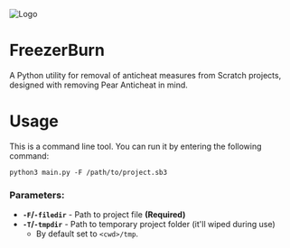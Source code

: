 ![Logo](https://github.com/bambus80/freezerburn/blob/98591fd56af202f3ea8e7d2d3f9834ebb94c2afb/logo.png?raw=true "a title")

# FreezerBurn
A Python utility for removal of anticheat measures from Scratch projects, designed with removing Pear Anticheat in mind.

# Usage
This is a command line tool. You can run it by entering the following command:

`python3 main.py -F /path/to/project.sb3`

### Parameters:
- **`-F`/`-filedir`** - Path to project file **(Required)**
- **`-T`/`-tmpdir`** - Path to temporary project folder (it'll wiped during use)
  - By default set to `<cwd>/tmp`.